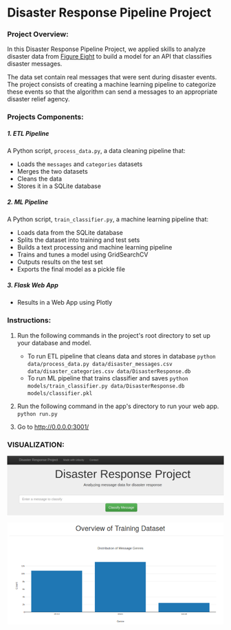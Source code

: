 # Disaster Response Pipeline Project



### Project Overview:

In this Disaster Response Pipeline Project, we applied skills to analyze disaster data from [Figure Eight](https://www.figure-eight.com/) to build a model for an API that classifies disaster messages.

The data set contain real messages that were sent during disaster events. The project consists of creating a machine learning pipeline to categorize these events so that the algorithm can send a messages to an appropriate disaster relief agency.



### Projects Components:

##### 1. ETL Pipeline

A Python script, `process_data.py`, a data cleaning pipeline that:

- Loads the `messages` and `categories` datasets
- Merges the two datasets
- Cleans the data
- Stores it in a SQLite database

##### 2. ML Pipeline

A Python script, `train_classifier.py`, a machine learning pipeline that:

- Loads data from the SQLite database
- Splits the dataset into training and test sets
- Builds a text processing and machine learning pipeline
- Trains and tunes a model using GridSearchCV
- Outputs results on the test set
- Exports the final model as a pickle file

##### 3. Flask Web App

- Results in a Web App using Plotly



### Instructions:

1. Run the following commands in the project's root directory to set up your database and model.

    - To run ETL pipeline that cleans data and stores in database
        `python data/process_data.py data/disaster_messages.csv data/disaster_categories.csv data/DisasterResponse.db`
    - To run ML pipeline that trains classifier and saves
        `python models/train_classifier.py data/DisasterResponse.db models/classifier.pkl`

2. Run the following command in the app's directory to run your web app.
    `python run.py`

3. Go to http://0.0.0.0:3001/



### VISUALIZATION:

![DisasterResponseProject_analyze-text](figures\DisasterResponseProject_analyze-text.PNG)



![DisasterResponseProject_genre-distribution](figures\DisasterResponseProject_genre-distribution.PNG)